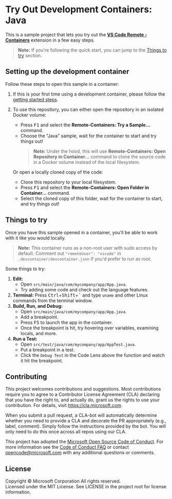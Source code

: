 # Try Out Development Containers: Java

This is a sample project that lets you try out the **[VS Code Remote - Containers](https://aka.ms/vscode-remote/containers)** extension in a few easy steps.

> **Note:** If you're following the quick start, you can jump to the [Things to try](#things-to-try) section. 

## Setting up the development container

Follow these steps to open this sample in a container:

1. If this is your first time using a development container, please follow the [getting started steps](https://aka.ms/vscode-remote/containers/getting-started).

2. To use this repository, you can either open the repository in an isolated Docker volume:

    - Press <kbd>F1</kbd> and select the **Remote-Containers: Try a Sample...** command.
    - Choose the "Java" sample, wait for the container to start and try things out!
        > **Note:** Under the hood, this will use **Remote-Containers: Open Repository in Container...** command to clone the source code in a Docker volume instead of the local filesystem.

   Or open a locally cloned copy of the code:

   - Clone this repository to your local filesystem.
   - Press <kbd>F1</kbd> and select the **Remote-Containers: Open Folder in Container...** command.
   - Select the cloned copy of this folder, wait for the container to start, and try things out!

## Things to try

Once you have this sample opened in a container, you'll be able to work with it like you would locally.

> **Note:** This container runs as a non-root user with sudo access by default. Comment out `"remoteUser": "vscode"` in `.devcontainer/devcontainer.json` if you'd prefer to run as root.

Some things to try:

1. **Edit:**
   - Open `src/main/java/com/mycompany/app/App.java`.
   - Try adding some code and check out the language features.
2. **Terminal:** Press <kbd>Ctrl</kbd>+<kbd>Shift</kbd>+<kbd>\`</kbd> and type `uname` and other Linux commands from the terminal window.
3. **Build, Run, and Debug:**
   - Open `src/main/java/com/mycompany/app/App.java`.
   - Add a breakpoint.
   - Press <kbd>F5</kbd> to launch the app in the container.
   - Once the breakpoint is hit, try hovering over variables, examining locals, and more.
4. **Run a Test:**
   - Open `src/test/java/com/mycompany/app/AppTest.java`.
   - Put a breakpoint in a test.
   - Click the `Debug Test` in the Code Lens above the function and watch it hit the breakpoint.
  
## Contributing

This project welcomes contributions and suggestions. Most contributions require you to agree to a
Contributor License Agreement (CLA) declaring that you have the right to, and actually do, grant us
the rights to use your contribution. For details, visit https://cla.microsoft.com.

When you submit a pull request, a CLA-bot will automatically determine whether you need to provide
a CLA and decorate the PR appropriately (e.g., label, comment). Simply follow the instructions
provided by the bot. You will only need to do this once across all repos using our CLA.

This project has adopted the [Microsoft Open Source Code of Conduct](https://opensource.microsoft.com/codeofconduct/).
For more information see the [Code of Conduct FAQ](https://opensource.microsoft.com/codeofconduct/faq/) or
contact [opencode@microsoft.com](mailto:opencode@microsoft.com) with any additional questions or comments.

## License

Copyright © Microsoft Corporation All rights reserved.<br />
Licensed under the MIT License. See LICENSE in the project root for license information.
